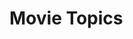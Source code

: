 # Movie Topics

<link rel="stylesheet" type="text/css" href="https://cdn.jsdelivr.net/gh/bmabey/pyLDAvis@3.4.0/pyLDAvis/js/ldavis.v1.0.0.css">


<div id="ldavis_el938819836374726406875516576" style="background-color:white;"></div>
<script type="text/javascript">

var ldavis_el938819836374726406875516576_data = {"mdsDat": {"x": [0.02355395980425446, -0.26185655533103386, -0.0003407591269865213, 0.3653645103810863, -0.12672115572731998], "y": [-0.20701553009023166, 0.08859933082362713, 0.3092322848968243, 0.008131287182916159, -0.19894737281313626], "topics": [1, 2, 3, 4, 5], "cluster": [1, 1, 1, 1, 1], "Freq": [30.651054830956483, 28.259946927211104, 23.616768569234058, 11.284604590541335, 6.187625082057016]}, "tinfo": {"Term": ["Comedy", "Drama", "Action", "Thriller", "Romance", "Adventure", "Horror", "Children", "Sci-Fi", "Animation", "Fantasy", "Mystery", "Crime", "Musical", "War", "Action", "Sci-Fi", "Adventure", "IMAX", "Thriller", "Western", "Crime", "Fantasy", "War", "Mystery", "Comedy", "Drama", "Animation", "(no", "genres", "Children", "Horror", "Romance", "Documentary", "(no", "genres", "listed)", "Film-Noir", "War", "Drama", "Crime", "Mystery", "Western", "Thriller", "Romance", "Comedy", "Action", "Fantasy", "Adventure", "Musical", "Romance", "Comedy", "Musical", "Drama", "Fantasy", "Western", "Adventure", "Children", "Action", "Crime", "War", "Mystery", "Thriller", "Sci-Fi", "(no", "Documentary", "Horror", "Animation", "Children", "Musical", "Fantasy", "IMAX", "Adventure", "Sci-Fi", "Comedy", "Drama", "Mystery", "Romance", "Action", "(no", "genres", "listed)", "Western", "War", "Horror", "Horror", "Mystery", "Thriller", "Sci-Fi", "Fantasy", "Crime", "Comedy", "Action", "Drama", "Film-Noir", "(no", "genres", "listed)", "Animation", "Adventure", "Western"], "Freq": [4269123.0, 5943711.0, 3228005.0, 3188324.0, 2321625.0, 2621944.0, 781311.0, 931397.0, 1815260.0, 745990.0, 1280198.0, 1048941.0, 2209607.0, 533269.0, 758408.0, 3153784.1656956277, 1559793.163955699, 1811474.7612069321, 198952.48377078102, 1589091.6270895402, 79785.58875829386, 622317.1728706108, 280335.40386446886, 134312.68985688462, 114529.07784831211, 393722.0601011377, 64043.67575493531, 914.0757977452257, 0.10224099409501805, 0.10224099409501805, 163.28093273403235, 67.54947166751761, 104.41680579876439, 179671.7697046539, 196.28301105733573, 196.28301105733573, 196.28301105733573, 172822.02176036916, 622457.6400631315, 4320719.226716434, 1512959.4030413032, 696499.9171374006, 168744.10571771648, 1146964.3466438607, 292987.96443069575, 66206.91464591028, 24869.616571993443, 5820.688300433459, 10910.173399171557, 727.2970106914305, 2024101.4113406595, 3600875.1159220794, 188511.14829797283, 1475652.6260283096, 213754.19120096724, 13714.604566673537, 112262.61116021533, 34534.61278412857, 27438.04743219348, 9073.662296042905, 1505.4314803101236, 1617.2192487054026, 3443.120827678249, 1127.353843275588, 0.10379073663094283, 19.196831711376642, 25.402648714237998, 744975.168979376, 896693.0156029332, 344030.5448107743, 655738.0251745447, 144074.08410645043, 686985.3462506816, 45472.43497115152, 99183.55800169158, 54058.48134427863, 2298.6311304073274, 4432.02679350266, 4649.117164703964, 0.1035080939122576, 0.1035080939122576, 0.1035080939122576, 119.35755324015223, 133.02141859742193, 34.31559902222455, 781173.4632655224, 233996.2323525903, 448824.2669902142, 208817.8001647592, 124550.33684605967, 65250.49869174646, 109136.01926276805, 17264.32374556439, 29237.866650665204, 754.4610304512498, 0.10318017480940507, 0.10318017480940507, 0.10318017480940507, 98.16036593001529, 311.5579083257458, 0.10384527824680856], "Total": [4269123.0, 5943711.0, 3228005.0, 3188324.0, 2321625.0, 2621944.0, 781311.0, 931397.0, 1815260.0, 745990.0, 1280198.0, 1048941.0, 2209607.0, 533269.0, 758408.0, 3228005.2706100834, 1815260.741508994, 2621944.4499253263, 343026.87571780744, 3188324.821942919, 262363.76044120226, 2209607.4786005556, 1280198.6453864737, 758408.8853401364, 1048941.0777174158, 4269123.667933587, 5943711.876494623, 745990.538004498, 196.69573105678336, 196.69573105678336, 931397.6111301256, 781311.6696767528, 2321625.9219812336, 179691.27372679356, 196.69573105678336, 196.69573105678336, 196.69573105678336, 173576.78989302725, 758408.8853401364, 5943711.876494623, 2209607.4786005556, 1048941.0777174158, 262363.76044120226, 3188324.821942919, 2321625.9219812336, 4269123.667933587, 3228005.2706100834, 1280198.6453864737, 2621944.4499253263, 533269.1946392135, 2321625.9219812336, 4269123.667933587, 533269.1946392135, 5943711.876494623, 1280198.6453864737, 262363.76044120226, 2621944.4499253263, 931397.6111301256, 3228005.2706100834, 2209607.4786005556, 758408.8853401364, 1048941.0777174158, 3188324.821942919, 1815260.741508994, 196.69573105678336, 179691.27372679356, 781311.6696767528, 745990.538004498, 931397.6111301256, 533269.1946392135, 1280198.6453864737, 343026.87571780744, 2621944.4499253263, 1815260.741508994, 4269123.667933587, 5943711.876494623, 1048941.0777174158, 2321625.9219812336, 3228005.2706100834, 196.69573105678336, 196.69573105678336, 196.69573105678336, 262363.76044120226, 758408.8853401364, 781311.6696767528, 781311.6696767528, 1048941.0777174158, 3188324.821942919, 1815260.741508994, 1280198.6453864737, 2209607.4786005556, 4269123.667933587, 3228005.2706100834, 5943711.876494623, 173576.78989302725, 196.69573105678336, 196.69573105678336, 196.69573105678336, 745990.538004498, 2621944.4499253263, 262363.76044120226], "Category": ["Default", "Default", "Default", "Default", "Default", "Default", "Default", "Default", "Default", "Default", "Default", "Default", "Default", "Default", "Default", "Topic1", "Topic1", "Topic1", "Topic1", "Topic1", "Topic1", "Topic1", "Topic1", "Topic1", "Topic1", "Topic1", "Topic1", "Topic1", "Topic1", "Topic1", "Topic1", "Topic1", "Topic1", "Topic2", "Topic2", "Topic2", "Topic2", "Topic2", "Topic2", "Topic2", "Topic2", "Topic2", "Topic2", "Topic2", "Topic2", "Topic2", "Topic2", "Topic2", "Topic2", "Topic2", "Topic3", "Topic3", "Topic3", "Topic3", "Topic3", "Topic3", "Topic3", "Topic3", "Topic3", "Topic3", "Topic3", "Topic3", "Topic3", "Topic3", "Topic3", "Topic3", "Topic3", "Topic4", "Topic4", "Topic4", "Topic4", "Topic4", "Topic4", "Topic4", "Topic4", "Topic4", "Topic4", "Topic4", "Topic4", "Topic4", "Topic4", "Topic4", "Topic4", "Topic4", "Topic4", "Topic5", "Topic5", "Topic5", "Topic5", "Topic5", "Topic5", "Topic5", "Topic5", "Topic5", "Topic5", "Topic5", "Topic5", "Topic5", "Topic5", "Topic5", "Topic5"], "logprob": [15.0, 14.0, 13.0, 12.0, 11.0, 10.0, 9.0, 8.0, 7.0, 6.0, 5.0, 4.0, 3.0, 2.0, 1.0, -1.1543, -1.8584, -1.7088, -3.9176, -1.8398, -4.8313, -2.7772, -3.5747, -4.3105, -4.4699, -3.235, -5.0511, -9.3005, -18.3989, -18.3989, -11.023, -11.9056, -11.47, -3.9383, -10.7577, -10.7577, -10.7577, -3.9772, -2.6958, -0.7583, -1.8076, -2.5834, -4.0011, -2.0846, -3.4493, -4.9367, -5.9158, -7.368, -6.7398, -9.4479, -1.3371, -0.761, -3.7108, -1.6531, -3.5851, -6.3315, -4.2291, -5.408, -5.638, -6.7446, -8.5409, -8.4693, -7.7136, -8.8301, -18.1231, -12.903, -12.6229, -1.5981, -1.4127, -2.3707, -1.7257, -3.2411, -1.6791, -4.3943, -3.6145, -4.2214, -7.3791, -6.7226, -6.6748, -17.3873, -17.3873, -17.3873, -10.3371, -10.2287, -11.5836, -0.9498, -2.1553, -1.5039, -2.2691, -2.7859, -3.4323, -2.918, -4.7619, -4.2351, -7.8923, -16.7896, -16.7896, -16.7896, -9.9317, -8.7767, -16.7832], "loglift": [15.0, 14.0, 13.0, 12.0, 11.0, 10.0, 9.0, 8.0, 7.0, 6.0, 5.0, 4.0, 3.0, 2.0, 1.0, 1.1592, 1.0308, 0.8127, 0.6378, 0.4862, -0.0079, -0.0846, -0.3363, -0.5485, -1.0322, -1.201, -3.348, -5.5221, -6.3796, -6.3796, -7.4665, -8.1734, -8.8269, 1.2636, 1.2616, 1.2616, 1.2616, 1.2594, 1.0662, 0.9448, 0.885, 0.8543, 0.8224, 0.2413, -0.8062, -2.9027, -3.6022, -4.1296, -4.2183, -5.3337, 1.3061, 1.273, 0.4033, 0.05, -0.3467, -1.5081, -1.7076, -1.8515, -3.3245, -4.052, -4.7789, -5.0316, -5.3877, -5.9409, -6.1038, -7.701, -8.8907, 2.1804, 2.1438, 1.7434, 1.5127, 1.3142, 0.8424, -1.5051, -1.5805, -2.5183, -3.9415, -4.0794, -4.3612, -5.368, -5.368, -5.368, -5.5136, -6.4667, -7.8514, 2.7824, 1.2824, 0.822, 0.6201, 0.4526, -0.7397, -0.8839, -2.4484, -2.532, -2.6558, -4.7703, -4.7703, -4.7703, -6.1532, -6.2552, -11.9597]}, "token.table": {"Topic": [2, 1, 2, 3, 4, 5, 1, 2, 3, 4, 5, 1, 2, 4, 5, 1, 2, 3, 4, 1, 2, 3, 4, 5, 1, 2, 3, 4, 5, 2, 3, 1, 2, 3, 4, 5, 1, 2, 3, 4, 5, 2, 5, 1, 2, 3, 4, 5, 1, 4, 2, 3, 4, 1, 2, 3, 4, 5, 1, 2, 3, 4, 1, 2, 3, 4, 5, 1, 2, 3, 4, 5, 1, 2, 3, 4, 1, 2, 3, 4, 2, 2], "Freq": [0.9964629071864173, 0.9770070788651297, 0.00770444838688248, 0.008499986121402552, 0.0014402083052117672, 0.005348194489390395, 0.6908899233359392, 0.004161033999141637, 0.04281669659446724, 0.2620135602108449, 0.00011899565607077825, 0.001225216612592597, 4.021498728422091e-06, 0.9986386717354157, 0.0001313689584617883, 0.00017500581712059734, 7.515587238307861e-06, 0.037078686467851715, 0.9627392096399987, 0.09222548481257184, 0.015508335000294481, 0.8434693581371364, 0.023232871126455026, 0.02556402870681557, 0.2816414254689894, 0.6847184464447167, 0.004106611734382332, 3.1679834847560423e-06, 0.029530131768618822, 0.9998927397730907, 0.00010573690978944256, 0.010775084884796053, 0.7269395101547549, 0.24827128748210528, 0.009094989986607724, 0.004919148270902302, 0.21897773522121705, 0.004546950600969214, 0.16696940023356352, 0.5122158208518038, 0.09728958896250052, 0.9956515505702553, 0.0043438987462821425, 8.703312984961971e-05, 1.4078888652144363e-05, 3.199747420941901e-05, 4.3516564924809855e-05, 0.999822516823779, 0.5799895404221002, 0.42000790666479176, 0.0013632889491992056, 0.35350063700480255, 0.645135709053579, 0.10918535123938969, 0.6640029786188207, 0.0015415546538788702, 0.0021917341677597543, 0.22307830722884361, 4.4796191761697886e-05, 0.12619948684496482, 0.8718463128946582, 0.0019090069412292792, 0.8592666410575109, 2.7544252380204008e-05, 0.0006208474486497983, 0.02504984488465273, 0.1150347138705888, 0.4984096943521678, 0.35973875437856323, 0.0010798774253816103, 3.1364432918431895e-07, 0.14077110240182278, 0.17709839981603379, 0.8207419665459692, 0.0019844176790268318, 0.00017536714372795258, 0.30410449928690003, 0.6431680949999832, 0.0522747500528894, 0.00045356873906626604, 0.9964629071864173, 0.9964629071864173], "Term": ["(no", "Action", "Action", "Action", "Action", "Action", "Adventure", "Adventure", "Adventure", "Adventure", "Adventure", "Animation", "Animation", "Animation", "Animation", "Children", "Children", "Children", "Children", "Comedy", "Comedy", "Comedy", "Comedy", "Comedy", "Crime", "Crime", "Crime", "Crime", "Crime", "Documentary", "Documentary", "Drama", "Drama", "Drama", "Drama", "Drama", "Fantasy", "Fantasy", "Fantasy", "Fantasy", "Fantasy", "Film-Noir", "Film-Noir", "Horror", "Horror", "Horror", "Horror", "Horror", "IMAX", "IMAX", "Musical", "Musical", "Musical", "Mystery", "Mystery", "Mystery", "Mystery", "Mystery", "Romance", "Romance", "Romance", "Romance", "Sci-Fi", "Sci-Fi", "Sci-Fi", "Sci-Fi", "Sci-Fi", "Thriller", "Thriller", "Thriller", "Thriller", "Thriller", "War", "War", "War", "War", "Western", "Western", "Western", "Western", "genres", "listed)"]}, "R": 15, "lambda.step": 0.01, "plot.opts": {"xlab": "PC1", "ylab": "PC2"}, "topic.order": [3, 4, 1, 2, 5]};

function LDAvis_load_lib(url, callback){
  var s = document.createElement('script');
  s.src = url;
  s.async = true;
  s.onreadystatechange = s.onload = callback;
  s.onerror = function(){console.warn("failed to load library " + url);};
  document.getElementsByTagName("head")[0].appendChild(s);
}

if(typeof(LDAvis) !== "undefined"){
   // already loaded: just create the visualization
   !function(LDAvis){
       new LDAvis("#" + "ldavis_el938819836374726406875516576", ldavis_el938819836374726406875516576_data);
   }(LDAvis);
}else if(typeof define === "function" && define.amd){
   // require.js is available: use it to load d3/LDAvis
   require.config({paths: {d3: "https://d3js.org/d3.v5"}});
   require(["d3"], function(d3){
      window.d3 = d3;
      LDAvis_load_lib("https://cdn.jsdelivr.net/gh/bmabey/pyLDAvis@3.4.0/pyLDAvis/js/ldavis.v3.0.0.js", function(){
        new LDAvis("#" + "ldavis_el938819836374726406875516576", ldavis_el938819836374726406875516576_data);
      });
    });
}else{
    // require.js not available: dynamically load d3 & LDAvis
    LDAvis_load_lib("https://d3js.org/d3.v5.js", function(){
         LDAvis_load_lib("https://cdn.jsdelivr.net/gh/bmabey/pyLDAvis@3.4.0/pyLDAvis/js/ldavis.v3.0.0.js", function(){
                 new LDAvis("#" + "ldavis_el938819836374726406875516576", ldavis_el938819836374726406875516576_data);
            })
         });
}
</script>
